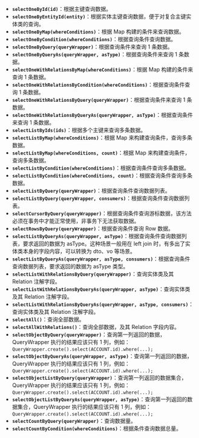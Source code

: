 - **`selectOneById(id)`**：根据主键查询数据。
- **`selectOneByEntityId(entity)`**：根据实体主键查询数据，便于对复合主键实体类的查询。
- **`selectOneByMap(whereConditions)`**：根据 Map 构建的条件来查询数据。
- **`selectOneByCondition(whereConditions)`**：根据查询条件查询数据。
- **`selectOneByQuery(queryWrapper)`**：根据查询条件来查询 1 条数据。
- **`selectOneByQueryAs(queryWrapper, asType)`**：根据查询条件来查询 1 条数据。
- **`selectOneWithRelationsByMap(whereConditions)`**：根据 Map 构建的条件来查询 1 条数据。
- **`selectOneWithRelationsByCondition(whereConditions)`**：根据查询条件查询 1 条数据。
- **`selectOneWithRelationsByQuery(queryWrapper)`**：根据查询条件来查询 1 条数据。
- **`selectOneWithRelationsByQueryAs(queryWrapper, asType)`**：根据查询条件来查询 1 条数据。
- **`selectListByIds(ids)`**：根据多个主键来查询多条数据。
- **`selectListByMap(whereConditions)`**：根据 Map 来构建查询条件，查询多条数据。
- **`selectListByMap(whereConditions, count)`**：根据 Map 来构建查询条件，查询多条数据。
- **`selectListByCondition(whereConditions)`**：根据查询条件查询多条数据。
- **`selectListByCondition(whereConditions, count)`**：根据查询条件查询多条数据。
- **`selectListByQuery(queryWrapper)`**：根据查询条件查询数据列表。
- **`selectListByQuery(queryWrapper, consumers)`**：根据查询条件查询数据列表。
- **`selectCursorByQuery(queryWrapper)`**：根据查询条件查询游标数据，该方法必须在事务中才能正常使用，非事务下无法获取数据。
- **`selectRowsByQuery(queryWrapper)`**：根据查询条件查询 Row 数据。
- **`selectListByQueryAs(queryWrapper, asType)`**：根据查询条件查询数据列表，要求返回的数据为 asType。这种场景一般用在 left
  join 时，有多出了实体类本身的字段内容，可以转换为 dto、vo 等场景。
- **`selectListByQueryAs(queryWrapper, asType, consumers)`**：根据查询条件查询数据列表，要求返回的数据为 asType 类型。
- **`selectListWithRelationsByQuery(queryWrapper)`**：查询实体类及其 Relation 注解字段。
- **`selectListWithRelationsByQueryAs(queryWrapper, asType)`**：查询实体类及其 Relation 注解字段。
- **`selectListWithRelationsByQueryAs(queryWrapper, asType, consumers)`**：查询实体类及其 Relation 注解字段。
- **`selectAll()`**：查询全部数据。
- **`selectAllWithRelations()`**：查询全部数据，及其 Relation 字段内容。
- **`selectObjectByQuery(queryWrapper)`**：查询第一列返回的数据，QueryWrapper 执行的结果应该只有 1
  列，例如：`QueryWrapper.create().select(ACCOUNT.id).where(...);`
- **`selectObjectByQueryAs(queryWrapper, asType)`**：查询第一列返回的数据，QueryWrapper 执行的结果应该只有 1
  列，例如：`QueryWrapper.create().select(ACCOUNT.id).where(...);`
- **`selectObjectListByQuery(queryWrapper)`**：查询第一列返回的数据集合，QueryWrapper 执行的结果应该只有 1
  列，例如：`QueryWrapper.create().select(ACCOUNT.id).where(...);`
- **`selectObjectListByQueryAs(queryWrapper, asType)`**：查询第一列返回的数据集合，QueryWrapper 执行的结果应该只有 1
  列，例如：`QueryWrapper.create().select(ACCOUNT.id).where(...);`
- **`selectCountByQuery(queryWrapper)`**：查询数据量。
- **`selectCountByCondition(whereConditions)`**：根据条件查询数据总量。

